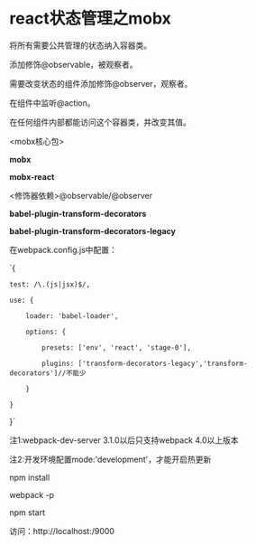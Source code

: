 # react状态管理之mobx

将所有需要公共管理的状态纳入容器类。

添加修饰@observable，被观察者。

需要改变状态的组件添加修饰@observer，观察者。

在组件中监听@action。

在任何组件内部都能访问这个容器类，并改变其值。

<mobx核心包>

**mobx**

**mobx-react**

<修饰器依赖>@observable/@observer

**babel-plugin-transform-decorators**

**babel-plugin-transform-decorators-legacy**

在webpack.config.js中配置：

`{

    test: /\.(js|jsx)$/,
    
    use: {
    
        loader: 'babel-loader',
        
        options: {
        
            presets: ['env', 'react', 'stage-0'],
            
            plugins: ['transform-decorators-legacy','transform-decorators']//不能少
            
        }
        
    }
    
}`

注1:webpack-dev-server 3.1.0以后只支持webpack 4.0以上版本

注2:开发环境配置mode:'development'，才能开启热更新

npm install

webpack -p

npm start

访问：http://localhost:/9000